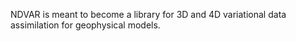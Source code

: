 NDVAR is meant to become a library for 3D and 4D variational data assimilation for geophysical models.
